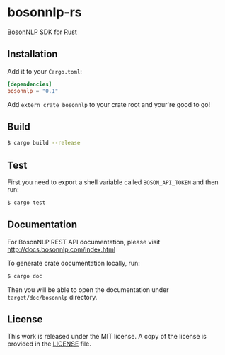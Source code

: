 # bosonnlp-rs

[BosonNLP](http://bosonnlp.com) SDK for [Rust](http://rust-lang.org)


## Installation

Add it to your ``Cargo.toml``:

```toml
[dependencies]
bosonnlp = "0.1"
```

Add ``extern crate bosonnlp`` to your crate root and your're good to go!

## Build

```bash
$ cargo build --release
```

## Test

First you need to export a shell variable called ``BOSON_API_TOKEN`` and then run:

```bash
$ cargo test
```

## Documentation

For BosonNLP REST API documentation, please visit http://docs.bosonnlp.com/index.html

To generate crate documentation locally, run:

```bash
$ cargo doc
```

Then you will be able to open the documentation under ``target/doc/bosonnlp`` directory.

## License

This work is released under the MIT license. A copy of the license is provided in the [LICENSE](./LICENSE) file.
